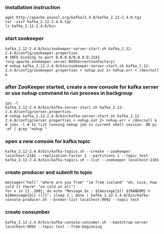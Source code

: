 ### installation instruction 
```
wget http://apache.osuosl.org/kafka/2.4.0/kafka_2.12-2.4.0.tgz
tar -zxvf kafka_2.12-2.4.0.tgz
ls kafka_2.12-2.4.0/bin
```
### start zookeeper
```
kafka_2.12-2.4.0/bin/zookeeper-server-start.sh kafka_2.12-2.4.0/config/zookeeper.properties
# INFO binding to port 0.0.0.0/0.0.0.0:2181 (org.apache.zookeeper.server.NIOServerCnxnFactory)
# nohup kafka_2.12-2.4.0/bin/zookeeper-server-start.sh kafka_2.12-2.4.0/config/zookeeper.properties > nohup.out 2> nohup.err < /dev/null &
```
### after ZooKeeper started, create a new console for kafka server  or use nohup command to run process in backgroup
```
jps -l
kafka_2.12-2.4.0/bin/kafka-server-start.sh kafka_2.12-2.4.0/config/server.properties 
# nohup kafka_2.12-2.4.0/bin/kafka-server-start.sh kafka_2.12-2.4.0/config/server.properties > nohup.out 2> nohup.err < /dev/null &
# jobs -l # to list running nohup job in current shell session. OR ps -ef | grep "nohup "

```
### open a new console for kafka topic 
```
kafka_2.12-2.4.0/bin/kafka-topics.sh --create --zookeeper localhost:2181 --replication-factor 1 --partitions 1 --topic test
kafka_2.12-2.4.0/bin/kafka-topics.sh --list --zookeeper localhost:2181
```
### create producer and submit to topic
```
message=("hell" "where are you from" "im from iceland" "oh, nice, how cold it there" "no cold at all")
for x in {1..100}; do echo "Message $x : ${message[$(( ${RANDOM} % ${#message[@]} ))]}"; sleep 2 ; done | kafka_2.12-2.4.0/bin/kafka-console-producer.sh --broker-list localhost:9092 --topic test

```
### create consumber
```
kafka_2.12-2.4.0/bin/kafka-console-consumer.sh --bootstrap-server localhost:9092 --topic test --from-beginning
```

